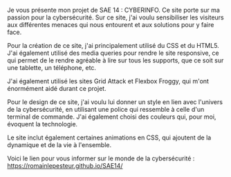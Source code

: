 Je vous présente mon projet de SAE 14 : CYBERINFO. Ce site porte sur ma passion pour la cybersécurité. Sur ce site, j'ai voulu sensibiliser les visiteurs aux différentes menaces qui nous entourent et aux solutions pour y faire face.

Pour la création de ce site, j'ai principalement utilisé du CSS et du HTML5. J'ai également utilisé des media queries pour rendre le site responsive, ce qui permet de le rendre agréable à lire sur tous les supports, que ce soit sur une tablette, un téléphone, etc.

J'ai également utilisé les sites Grid Attack et Flexbox Froggy, qui m'ont énormément aidé durant ce projet.

Pour le design de ce site, j'ai voulu lui donner un style en lien avec l'univers de la cybersécurité, en utilisant une police qui ressemble à celle d'un terminal de commande. J'ai également choisi des couleurs qui, pour moi, évoquent la technologie.

Le site inclut également certaines animations en CSS, qui ajoutent de la dynamique et de la vie à l'ensemble.

Voici le lien pour vous informer sur le monde de la cybersécurité : https://romainlepesteur.github.io/SAE14/ 
